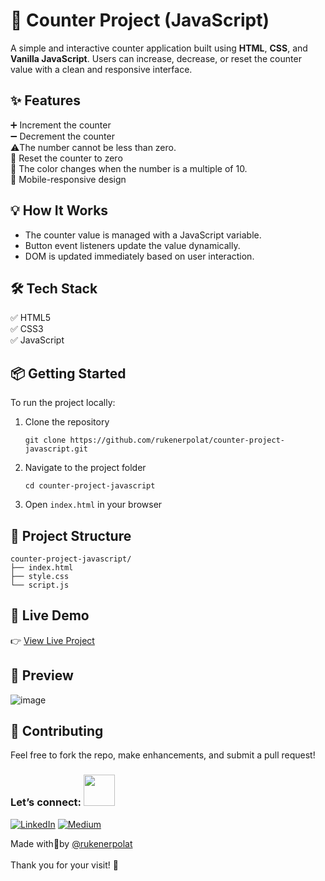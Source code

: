 # 🔢 Counter Project (JavaScript)
A simple and interactive counter application built using **HTML**, **CSS**, and **Vanilla JavaScript**. Users can increase, decrease, or reset the counter value with a clean and responsive interface.

## ✨ Features
➕ Increment the counter <br>
➖ Decrement the counter <br>
⚠️The number cannot be less than zero. <br>
🔄 Reset the counter to zero <br>
🎯 The color changes when the number is a multiple of 10. <br>
📱 Mobile-responsive design <br>

## 💡 How It Works
- The counter value is managed with a JavaScript variable.
- Button event listeners update the value dynamically.
- DOM is updated immediately based on user interaction.

## 🛠️ Tech Stack
✅ HTML5 <br>
✅ CSS3 <br>
✅ JavaScript <br>

## 📦 Getting Started

To run the project locally:
1. Clone the repository
   ```
   git clone https://github.com/rukenerpolat/counter-project-javascript.git
   ```
2. Navigate to the project folder
   ```
   cd counter-project-javascript
   ```
3. Open ```index.html``` in your browser

## 📁 Project Structure
```
counter-project-javascript/
├── index.html
├── style.css
└── script.js
```

## 🚀 Live Demo
👉 [View Live Project](https://counter-project-javascript.netlify.app/)

## 📸 Preview
![image](https://github.com/user-attachments/assets/46caf8d3-6e3f-4461-917e-0316bf2b804e)

## 🤝 Contributing
Feel free to fork the repo, make enhancements, and submit a pull request!  

### Let’s connect: <img src="https://media.giphy.com/media/mGcNjsfWAjY5AEZNw6/giphy.gif" width="50">
[![LinkedIn](https://img.shields.io/badge/-LinkedIn-0A66C2?style=flat&logo=linkedin&logoColor=white)](https://linkedin.com/in/rukenerpolat)
[![Medium](https://img.shields.io/badge/-Medium-12100E?style=flat&logo=medium&logoColor=white)](https://medium.com/@rukenerpolat)

Made with💙by [@rukenerpolat](https://github.com/rukenerpolat)  <br> <br>
Thank you for your visit! 🖖
